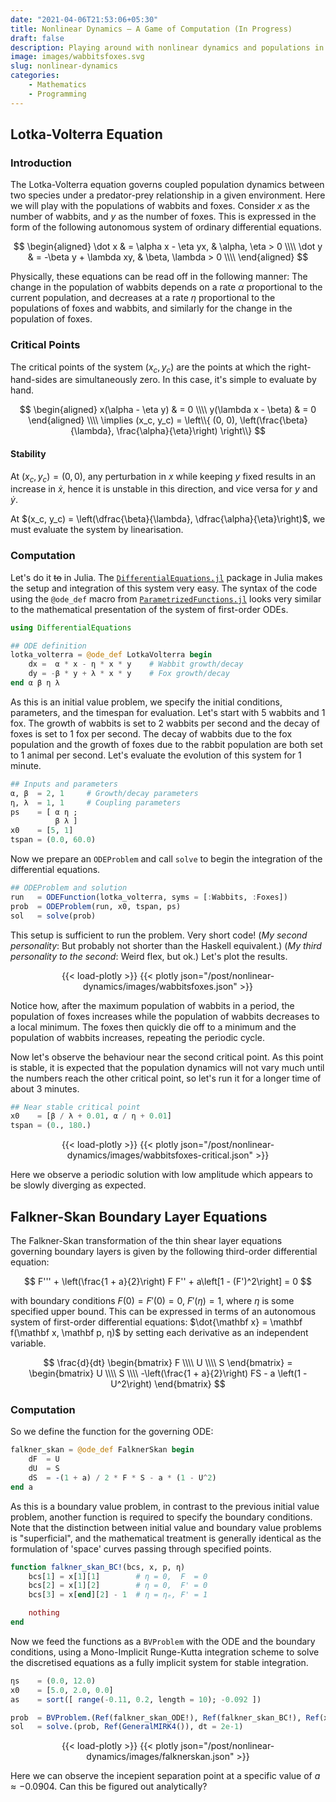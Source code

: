 ```yaml
---
date: "2021-04-06T21:53:06+05:30"
title: Nonlinear Dynamics — A Game of Computation (In Progress)
draft: false
description: Playing around with nonlinear dynamics and populations in Julia.
image: images/wabbitsfoxes.svg
slug: nonlinear-dynamics
categories: 
    - Mathematics
    - Programming
---
```


## Lotka-Volterra Equation

### Introduction

The Lotka-Volterra equation governs coupled population dynamics between two species under a predator-prey relationship in a given environment. Here we will play with the populations of wabbits and foxes. Consider $x$ as the number of wabbits, and $y$ as the number of foxes. This is expressed in the form of the following autonomous system of ordinary differential equations. 

$$ \begin{aligned} 
        \dot x & = \alpha x - \eta yx, & \alpha, \eta > 0 \\\\ 
        \dot y & = -\beta y + \lambda xy, & \beta, \lambda > 0 \\\\ 
    \end{aligned} $$

Physically, these equations can be read off in the following manner: The change in the population of wabbits depends on a rate $\alpha$ proportional to the current population, and decreases at a rate $\eta$ proportional to the populations of foxes and wabbits, and similarly for the change in the population of foxes.

### Critical Points

The critical points of the system $(x_c, y_c)$ are the points at which the right-hand-sides are simultaneously zero. In this case, it's simple to evaluate by hand.

$$ \begin{aligned} 
      x(\alpha - \eta y) & = 0 \\\\ 
      y(\lambda x - \beta) & = 0
    \end{aligned} \\\\ 
    \implies (x_c, y_c) = \left\\{ (0, 0), \left(\frac{\beta}{\lambda}, \frac{\alpha}{\eta}\right) \right\\} $$

#### Stability

At $(x_c, y_c) = (0, 0)$, any perturbation in $x$ while keeping $y$ fixed results in an increase in $\dot x$, hence it is unstable in this direction, and vice versa for $y$ and $\dot y$.

At $(x_c, y_c) = \left(\dfrac{\beta}{\lambda}, \dfrac{\alpha}{\eta}\right)$, we must evaluate the system by linearisation.

### Computation

Let's do it ~~to~~ in Julia. The [`DifferentialEquations.jl`](https://diffeq.sciml.ai/stable/) package in Julia makes the setup and integration of this system very easy. The syntax of the code using the `@ode_def` macro from [`ParametrizedFunctions.jl`](https://github.com/SciML/ParameterizedFunctions.jl) looks very similar to the mathematical presentation of the system of first-order ODEs.

```julia
using DifferentialEquations

## ODE definition
lotka_volterra = @ode_def LotkaVolterra begin
    dx =  α * x - η * x * y    # Wabbit growth/decay
    dy = -β * y + λ * x * y    # Fox growth/decay
end α β η λ
```

As this is an initial value problem, we specify the initial conditions, parameters, and the timespan for evaluation. Let's start with $5$ wabbits and $1$ fox. The growth of wabbits is set to $2$ wabbits per second and the decay of foxes is set to $1$ fox per second. The decay of wabbits due to the fox population and the growth of foxes due to the rabbit population are both set to $1$ animal per second. Let's evaluate the evolution of this system for $1$ minute.

```julia
## Inputs and parameters
α, β  = 2, 1     # Growth/decay parameters
η, λ  = 1, 1     # Coupling parameters
ps    = [ α η ;  
          β λ ]
x0    = [5, 1]
tspan = (0.0, 60.0)
```

Now we prepare an `ODEProblem` and call `solve` to begin the integration of the differential equations. 
```julia
## ODEProblem and solution
run   = ODEFunction(lotka_volterra, syms = [:Wabbits, :Foxes])
prob  = ODEProblem(run, x0, tspan, ps)
sol   = solve(prob)
```

This setup is sufficient to run the problem. Very short code!  (_My second personality_: But probably not shorter than the Haskell equivalent.) (_My third personality to the second_: Weird flex, but ok.) Let's plot the results.

<center>
{{< load-plotly >}}
{{< plotly json="/post/nonlinear-dynamics/images/wabbitsfoxes.json" >}}
</center>

Notice how, after the maximum population of wabbits in a period, the population of foxes increases while the population of wabbits decreases to a local minimum. The foxes then quickly die off to a minimum and the population of wabbits increases, repeating the periodic cycle. 

Now let's observe the behaviour near the second critical point. As this point is stable, it is expected that the population dynamics will not vary much until the numbers reach the other critical point, so let's run it for a longer time of about $3$ minutes.

```julia
## Near stable critical point
x0    = [β / λ + 0.01, α / η + 0.01]
tspan = (0., 180.)
```

<center>
{{< load-plotly >}}
{{< plotly json="/post/nonlinear-dynamics/images/wabbitsfoxes-critical.json" >}}
</center>

Here we observe a periodic solution with low amplitude which appears to be slowly diverging as expected.

## Falkner-Skan Boundary Layer Equations

The Falkner-Skan transformation of the thin shear layer equations governing boundary layers is given by the following third-order differential equation:

$$ F''' + \left(\frac{1 + a}{2}\right) F F'' + a\left[1 - (F')^2\right] = 0 $$

with boundary conditions $F(0) = F'(0) = 0, ~ F'(\eta) = 1$, where $\eta$ is some specified upper bound. This can be expressed in terms of an autonomous system of first-order differential equations: $\dot{\mathbf x} = \mathbf f(\mathbf x, \mathbf p, η)$ by setting each derivative as an independent variable. 

$$ \frac{d}{dt} 
    \begin{bmatrix} 
      F \\\\ 
      U \\\\ 
      S 
    \end{bmatrix} = 
    \begin{bmatrix} 
      U \\\\ 
      S \\\\ 
      -\left(\frac{1 + a}{2}\right) FS - a \left(1 - U^2\right)
    \end{bmatrix} $$


### Computation

So we define the function for the governing ODE: 

```julia
falkner_skan = @ode_def FalknerSkan begin
    dF  = U                                   
    dU  = S                                   
    dS  = -(1 + a) / 2 * F * S - a * (1 - U^2)
end a
```

As this is a boundary value problem, in contrast to the previous initial value problem, another function is required to specify the boundary conditions. Note that the distinction between initial value and boundary value problems is "superficial", and the mathematical treatment is generally identical as the formulation of 'space' curves passing through specified points.

```julia
function falkner_skan_BC!(bcs, x, p, η)
    bcs[1] = x[1][1]        # η = 0,  F  = 0
    bcs[2] = x[1][2]        # η = 0,  F' = 0
    bcs[3] = x[end][2] - 1  # η = ηₑ, F' = 1

    nothing
end
```

Now we feed the functions as a `BVProblem` with the ODE and the boundary conditions, using a Mono-Implicit Runge-Kutta integration scheme to solve the discretised equations as a fully implicit system for stable integration.

```julia
ηs    = (0.0, 12.0)
x0    = [5.0, 2.0, 0.0] 
as    = sort([ range(-0.11, 0.2, length = 10); -0.092 ])

prob  = BVProblem.(Ref(falkner_skan_ODE!), Ref(falkner_skan_BC!), Ref(x0), Ref(ηs), as, syms = Ref([:y, :δ]))
sol   = solve.(prob, Ref(GeneralMIRK4()), dt = 2e-1)
```
<center>
{{< load-plotly >}}
{{< plotly json="/post/nonlinear-dynamics/images/falknerskan.json" >}}
</center>

Here we can observe the incepient separation point at a specific value of $a \approx -0.0904$. Can this be figured out analytically?
